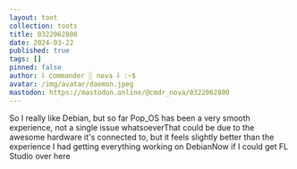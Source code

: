 ```yaml
---
layout: toot
collection: toots
title: 0322062800
date: 2024-03-22
published: true
tags: []
pinned: false
author: ⸸ commander ░ nova ⸸ :~$
avatar: /img/avatar/daemon.jpeg
mastodon: https://mastodon.online/@cmdr_nova/0322062800
---
```


So I really like Debian, but so far Pop_OS has been a very smooth experience, not a single issue whatsoeverThat could be due to the awesome hardware it's connected to, but it feels slightly better than the experience I had getting everything working on DebianNow if I could get FL Studio over here
